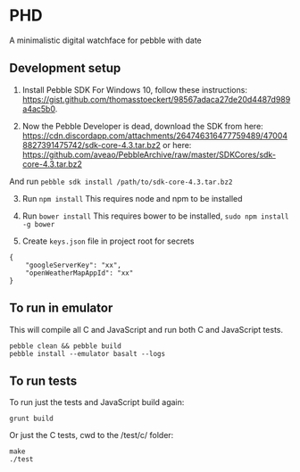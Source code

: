 # PHD
A minimalistic digital watchface for pebble with date

## Development setup

1. Install Pebble SDK
For Windows 10, follow these instructions: https://gist.github.com/thomasstoeckert/98567adaca27de20d4487d989a4ac5b0.

2. Now the Pebble Developer is dead, download the SDK from here: https://cdn.discordapp.com/attachments/264746316477759489/470048827391475742/sdk-core-4.3.tar.bz2
or here: https://github.com/aveao/PebbleArchive/raw/master/SDKCores/sdk-core-4.3.tar.bz2

And run `pebble sdk install /path/to/sdk-core-4.3.tar.bz2`

3. Run `npm install`
This requires node and npm to be installed

4. Run `bower install`
This requires bower to be installed, `sudo npm install -g bower`

5. Create `keys.json` file in project root for secrets
```
{
    "googleServerKey": "xx",
    "openWeatherMapAppId": "xx"
}
```

## To run in emulator

This will compile all C and JavaScript and run both C and JavaScript tests.

```
pebble clean && pebble build
pebble install --emulator basalt --logs
```

## To run tests

To run just the tests and JavaScript build again:

```
grunt build
```

Or just the C tests, cwd to the /test/c/ folder:

```
make
./test
```
